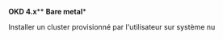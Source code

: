 ****OKD 4.x******
****Bare metal*****


Installer un cluster provisionné par l'utilisateur sur système nu

